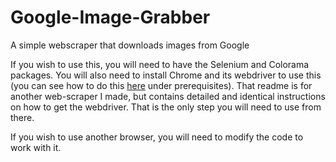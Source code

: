 # Google-Image-Grabber
 A simple webscraper that downloads images from Google

If you wish to use this, you will need to have the Selenium and Colorama packages. You will also need to install Chrome and its webdriver to use this (you can see how to do this [here](https://github.com/hosua/Archive-org-scraper#prerequisites) under prerequisites). That readme is for another web-scraper I made, but contains detailed and identical instructions on how to get the webdriver. That is the only step you will need to use from there.

If you wish to use another browser, you will need to modify the code to work with it.


